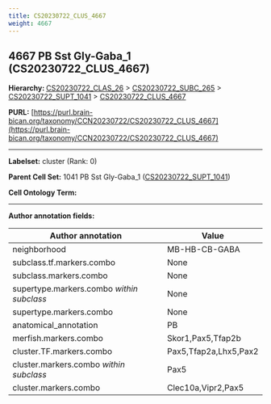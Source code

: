 ```yaml
---
title: CS20230722_CLUS_4667
weight: 4667
---
```

## 4667 PB Sst Gly-Gaba_1 (CS20230722_CLUS_4667)
<b>Hierarchy: </b>
[CS20230722_CLAS_26](../CS20230722_CLAS_26) >
[CS20230722_SUBC_265](../CS20230722_SUBC_265) >
[CS20230722_SUPT_1041](../CS20230722_SUPT_1041) >
[CS20230722_CLUS_4667](../CS20230722_CLUS_4667)

**PURL:** [https://purl.brain-bican.org/taxonomy/CCN20230722/CS20230722_CLUS_4667](https://purl.brain-bican.org/taxonomy/CCN20230722/CS20230722_CLUS_4667)

---


**Labelset:** cluster (Rank: 0)

**Parent Cell Set:** 1041 PB Sst Gly-Gaba_1 ([CS20230722_SUPT_1041](../CS20230722_SUPT_1041))



**Cell Ontology Term:** 

[MARKER GENES.]: #


---

[TRANSFERRED ANNOTATIONS.]: #


[AUTHOR ANNOTATION FIELDS.]: #


**Author annotation fields:**

| Author annotation | Value |
|-------------------|-------|
|neighborhood|MB-HB-CB-GABA|
|subclass.tf.markers.combo|None|
|subclass.markers.combo|None|
|supertype.markers.combo _within subclass_|None|
|supertype.markers.combo|None|
|anatomical_annotation|PB|
|merfish.markers.combo|Skor1,Pax5,Tfap2b|
|cluster.TF.markers.combo|Pax5,Tfap2a,Lhx5,Pax2|
|cluster.markers.combo _within subclass_|Pax5|
|cluster.markers.combo|Clec10a,Vipr2,Pax5|
